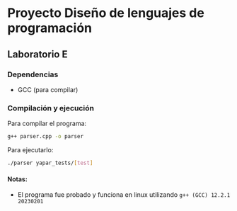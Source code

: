 # Proyecto Diseño de lenguajes de programación

## Laboratorio E

### Dependencias
* GCC (para compilar)

### Compilación y ejecución
Para compilar el programa:  
``` bash
g++ parser.cpp -o parser
```
Para ejecutarlo:  
``` bash
./parser yapar_tests/[test]
```

#### Notas:
* El programa fue probado y funciona en linux utilizando `g++ (GCC) 12.2.1 20230201`

